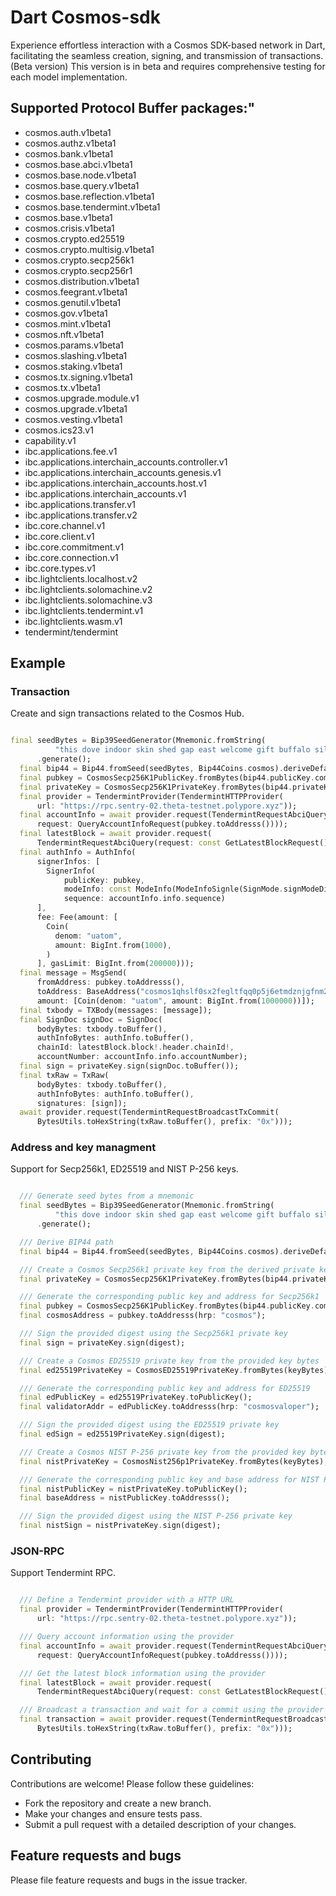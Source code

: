 # Dart Cosmos-sdk

Experience effortless interaction with a Cosmos SDK-based network in Dart, facilitating the seamless creation, signing, and transmission of transactions. (Beta version)
This version is in beta and requires comprehensive testing for each model implementation.

## Supported Protocol Buffer packages:"

- cosmos.auth.v1beta1
- cosmos.authz.v1beta1
- cosmos.bank.v1beta1
- cosmos.base.abci.v1beta1
- cosmos.base.node.v1beta1
- cosmos.base.query.v1beta1
- cosmos.base.reflection.v1beta1
- cosmos.base.tendermint.v1beta1
- cosmos.base.v1beta1
- cosmos.crisis.v1beta1
- cosmos.crypto.ed25519
- cosmos.crypto.multisig.v1beta1
- cosmos.crypto.secp256k1
- cosmos.crypto.secp256r1
- cosmos.distribution.v1beta1
- cosmos.feegrant.v1beta1
- cosmos.genutil.v1beta1
- cosmos.gov.v1beta1
- cosmos.mint.v1beta1
- cosmos.nft.v1beta1
- cosmos.params.v1beta1
- cosmos.slashing.v1beta1
- cosmos.staking.v1beta1
- cosmos.tx.signing.v1beta1
- cosmos.tx.v1beta1
- cosmos.upgrade.module.v1
- cosmos.upgrade.v1beta1
- cosmos.vesting.v1beta1
- cosmos.ics23.v1
- capability.v1
- ibc.applications.fee.v1
- ibc.applications.interchain_accounts.controller.v1
- ibc.applications.interchain_accounts.genesis.v1
- ibc.applications.interchain_accounts.host.v1
- ibc.applications.interchain_accounts.v1
- ibc.applications.transfer.v1
- ibc.applications.transfer.v2
- ibc.core.channel.v1
- ibc.core.client.v1
- ibc.core.commitment.v1
- ibc.core.connection.v1
- ibc.core.types.v1
- ibc.lightclients.localhost.v2
- ibc.lightclients.solomachine.v2
- ibc.lightclients.solomachine.v3
- ibc.lightclients.tendermint.v1
- ibc.lightclients.wasm.v1
- tendermint/tendermint

## Example

### Transaction

 Create and sign transactions related to the Cosmos Hub.

```dart

final seedBytes = Bip39SeedGenerator(Mnemonic.fromString(
          "this dove indoor skin shed gap east welcome gift buffalo silent high"))
      .generate();
  final bip44 = Bip44.fromSeed(seedBytes, Bip44Coins.cosmos).deriveDefaultPath;
  final pubkey = CosmosSecp256K1PublicKey.fromBytes(bip44.publicKey.compressed);
  final privateKey = CosmosSecp256K1PrivateKey.fromBytes(bip44.privateKey.raw);
  final provider = TendermintProvider(TendermintHTTPProvider(
      url: "https://rpc.sentry-02.theta-testnet.polypore.xyz"));
  final accountInfo = await provider.request(TendermintRequestAbciQuery(
      request: QueryAccountInfoRequest(pubkey.toAddresss())));
  final latestBlock = await provider.request(
      TendermintRequestAbciQuery(request: const GetLatestBlockRequest()));
  final authInfo = AuthInfo(
      signerInfos: [
        SignerInfo(
            publicKey: pubkey,
            modeInfo: const ModeInfo(ModeInfoSignle(SignMode.signModeDirect)),
            sequence: accountInfo.info.sequence)
      ],
      fee: Fee(amount: [
        Coin(
          denom: "uatom",
          amount: BigInt.from(1000),
        )
      ], gasLimit: BigInt.from(200000)));
  final message = MsgSend(
      fromAddress: pubkey.toAddresss(),
      toAddress: BaseAddress("cosmos1qhslf0sx2fegltfqq0p5j6etmdznjgfnm2j6nc"),
      amount: [Coin(denom: "uatom", amount: BigInt.from(1000000))]);
  final txbody = TXBody(messages: [message]);
  final SignDoc signDoc = SignDoc(
      bodyBytes: txbody.toBuffer(),
      authInfoBytes: authInfo.toBuffer(),
      chainId: latestBlock.block!.header.chainId!,
      accountNumber: accountInfo.info.accountNumber);
  final sign = privateKey.sign(signDoc.toBuffer());
  final txRaw = TxRaw(
      bodyBytes: txbody.toBuffer(),
      authInfoBytes: authInfo.toBuffer(),
      signatures: [sign]);
  await provider.request(TendermintRequestBroadcastTxCommit(
      BytesUtils.toHexString(txRaw.toBuffer(), prefix: "0x")));

 ```

### Address and key managment
  
  Support for Secp256k1, ED25519 and NIST P-256 keys.

```dart

  /// Generate seed bytes from a mnemonic
  final seedBytes = Bip39SeedGenerator(Mnemonic.fromString(
          "this dove indoor skin shed gap east welcome gift buffalo silent high"))on
      .generate();

  /// Derive BIP44 path
  final bip44 = Bip44.fromSeed(seedBytes, Bip44Coins.cosmos).deriveDefaultPath;

  /// Create a Cosmos Secp256k1 private key from the derived private key bytes
  final privateKey = CosmosSecp256K1PrivateKey.fromBytes(bip44.privateKey.raw);

  /// Generate the corresponding public key and address for Secp256k1
  final pubkey = CosmosSecp256K1PublicKey.fromBytes(bip44.publicKey.compressed);
  final cosmosAddress = pubkey.toAddresss(hrp: "cosmos");

  /// Sign the provided digest using the Secp256k1 private key
  final sign = privateKey.sign(digest);

  /// Create a Cosmos ED25519 private key from the provided key bytes
  final ed25519PrivateKey = CosmosED25519PrivateKey.fromBytes(keyBytes);

  /// Generate the corresponding public key and address for ED25519
  final edPublicKey = ed25519PrivateKey.toPublicKey();
  final validatorAddr = edPublicKey.toAddresss(hrp: "cosmosvaloper");

  /// Sign the provided digest using the ED25519 private key
  final edSign = ed25519PrivateKey.sign(digest);

  /// Create a Cosmos NIST P-256 private key from the provided key bytes
  final nistPrivateKey = CosmosNist256p1PrivateKey.fromBytes(keyBytes);

  /// Generate the corresponding public key and base address for NIST P-256
  final nistPublicKey = nistPrivateKey.toPublicKey();
  final baseAddress = nistPublicKey.toAddresss();

  /// Sign the provided digest using the NIST P-256 private key
  final nistSign = nistPrivateKey.sign(digest);

  ```

### JSON-RPC

  Support Tendermint RPC.

```dart

  /// Define a Tendermint provider with a HTTP URL
  final provider = TendermintProvider(TendermintHTTPProvider(
      url: "https://rpc.sentry-02.theta-testnet.polypore.xyz"));

  /// Query account information using the provider
  final accountInfo = await provider.request(TendermintRequestAbciQuery(
      request: QueryAccountInfoRequest(pubkey.toAddresss())));

  /// Get the latest block information using the provider
  final latestBlock = await provider.request(
      TendermintRequestAbciQuery(request: const GetLatestBlockRequest()));

  /// Broadcast a transaction and wait for a commit using the provider
  final transaction = await provider.request(TendermintRequestBroadcastTxCommit(
      BytesUtils.toHexString(txRaw.toBuffer(), prefix: "0x")));

```

## Contributing

Contributions are welcome! Please follow these guidelines:

- Fork the repository and create a new branch.
- Make your changes and ensure tests pass.
- Submit a pull request with a detailed description of your changes.

## Feature requests and bugs

Please file feature requests and bugs in the issue tracker.
